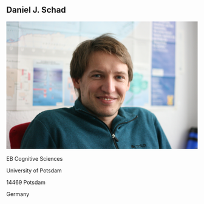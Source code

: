 ## Daniel J. Schad

![](images/Foto_Daniel1.jpg?raw=true)

EB Cognitive Sciences

University of Potsdam

14469 Potsdam

Germany
